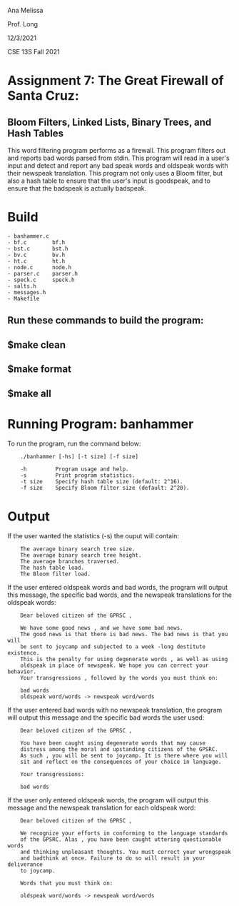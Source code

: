 Ana Melissa

Prof. Long

12/3/2021

CSE 13S Fall 2021


# Assignment 7: The Great Firewall of Santa Cruz:
## Bloom Filters, Linked Lists, Binary Trees, and Hash Tables

This word filtering program performs as a firewall. This program filters out and reports bad words parsed from stdin. This program will read in a user's input and detect and report any bad speak words and oldspeak words with their newspeak translation. This program not only uses a Bloom filter, but also a hash table to ensure that the user's input is goodspeak, and to ensure that the badspeak is actually badspeak. 

# Build
	- banhammer.c
	- bf.c        bf.h
	- bst.c       bst.h
	- bv.c        bv.h
	- ht.c        ht.h
	- node.c      node.h
	- parser.c    parser.h
	- speck.c     speck.h
	- salts.h
	- messages.h
	- Makefile

Run these commands to build the program:
---
$make clean
---
$make format
---
$make all
---

# Running Program: banhammer

To run the program, run the command below:

		./banhammer [-hs] [-t size] [-f size]

		-h         Program usage and help.
		-s         Print program statistics.
		-t size    Specify hash table size (default: 2^16).
		-f size    Specify Bloom filter size (default: 2^20).


# Output

If the user wanted the statistics (-s) the ouput will contain:
		
		The average binary search tree size.
		The average binary search tree height.
		The average branches traversed.
		The hash table load.
		The Bloom filter load.


If the user entered oldspeak words and bad words, the program will output this message, the specific bad words, and the newspeak translations for the oldspeak words:

		Dear beloved citizen of the GPRSC ,

		We have some good news , and we have some bad news.
		The good news is that there is bad news. The bad news is that you will
		be sent to joycamp and subjected to a week -long destitute existence.
		This is the penalty for using degenerate words , as well as using
		oldspeak in place of newspeak. We hope you can correct your behavior.
		Your transgressions , followed by the words you must think on:
		
		bad words
		oldspeak word/words -> newspeak word/words


If the user entered bad words with no newspeak translation, the program will output this message and the specific bad words the user used:

		Dear beloved citizen of the GPRSC ,

		You have been caught using degenerate words that may cause
		distress among the moral and upstanding citizens of the GPSRC.
		As such , you will be sent to joycamp. It is there where you will
		sit and reflect on the consequences of your choice in language.
	
		Your transgressions:
		
		bad words


If the user only entered oldspeak words, the program will output this message and the newspeak translation for each oldspeak word:

		Dear beloved citizen of the GPRSC ,
		
		We recognize your efforts in conforming to the language standards
		of the GPSRC. Alas , you have been caught uttering questionable words
		and thinking unpleasant thoughts. You must correct your wrongspeak
		and badthink at once. Failure to do so will result in your deliverance
		to joycamp.

		Words that you must think on:

		oldspeak word/words -> newspeak word/words












